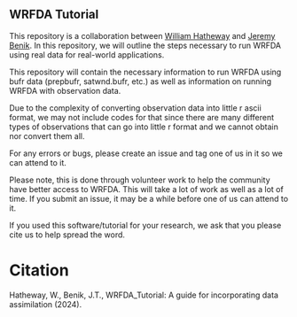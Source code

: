 ## WRFDA Tutorial

This repository is a collaboration between [William Hatheway](https://www.linkedin.com/in/williamhatheway/) and [Jeremy Benik](https://www.linkedin.com/in/jeremy-benik/). In this repository, we will outline the steps necessary to run WRFDA using real data for real-world applications.

This repository will contain the necessary information to run WRFDA using bufr data (prepbufr, satwnd.bufr, etc.) as well as information on running WRFDA with observation data. 

Due to the complexity of converting observation data into little r ascii format, we may not include codes for that since there are many different types of observations that can go into little r format and we cannot obtain nor convert them all. 

For any errors or bugs, please create an issue and tag one of us in it so we can attend to it. 

Please note, this is done through volunteer work to help the community have better access to WRFDA. This will take a lot of work as well as a lot of time. If you submit an issue, it may be a while before one of us can attend to it. 

If you used this software/tutorial for your research, we ask that you please cite us to help spread the word. 
# Citation
Hatheway, W., Benik, J.T., WRFDA_Tutorial: A guide for incorporating data assimilation (2024).
